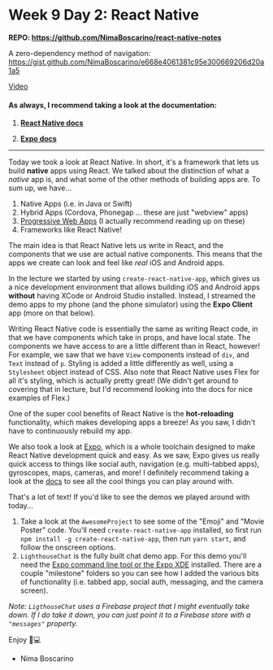 # Week 9 Day 2: React Native

**REPO: https://github.com/NimaBoscarino/react-native-notes**

A zero-dependency method of navigation: https://gist.github.com/NimaBoscarino/e668e4061381c95e300669206d20a1a5

[Video](https://www.youtube.com/watch?v=D2svnE8aAeI)

#### As always, I recommend taking a look at the documentation:

1. [**React Native docs**](https://facebook.github.io/react-native/)

2. [**Expo docs**](https://docs.expo.io/versions/latest/)

---
Today we took a look at React Native. In short, it's a framework that lets us build **native** apps using React. We talked about the distinction of what a *native* app is, and what some of the other methods of building apps are. To sum up, we have...

1. Native Apps (i.e. in Java or Swift)
2. Hybrid Apps (Cordova, Phonegap ... these are just "webview" apps)
3. [Progressive Web Apps](https://developers.google.com/web/progressive-web-apps/) (I actually recommend reading up on these)
4. Frameworks like React Native!

The main idea is that React Native lets us write in React, and the components that we use are actual native components. This means that the apps we create can look and feel like *real* iOS and Android apps.

In the lecture we started by using `create-react-native-app`, which gives us a nice development environment that allows building iOS and Android apps **without** having XCode or Android Studio installed. Instead, I streamed the demo apps to my phone (and the phone simulator) using the **Expo Client** app (more on that below).

Writing React Native code is essentially the same as writing React code, in that we have components which take in props, and have local state. The components we have access to are a little different than in React, however! For example, we saw that we have `View` components instead of `div`, and `Text` instead of `p`.  Styling is added a little differently as well, using a `Stylesheet` object instead of CSS. Also note that React Native uses Flex for all it's styling, which is actually pretty great! (We didn't get around to covering that in lecture, but I'd recommend looking into the docs for nice examples of Flex.)

One of the super cool benefits of React Native is the **hot-reloading** functionality, which makes developing apps a breeze! As you saw, I didn't have to continuously rebuild my app.

We also took a look at [Expo](https://expo.io/), which is a whole toolchain designed to make React Native development quick and easy. As we saw, Expo gives us really quick access to things like social auth, navigation (e.g. multi-tabbed apps), gyroscopes, maps, cameras, and more! I definitely recommend taking a look at the [docs](https://docs.expo.io/versions/latest/) to see all the cool things you can play around with.

That's a lot of text! If you'd like to see the demos we played around with today...

1. Take a look at the `AwesomeProject` to see some of the "Emoji" and "Movie Poster" code. You'll need `create-react-native-app` installed, so first run `npm install -g create-react-native-app`, then run `yarn start`, and follow the onscreen options.
2. `LighthouseChat` is the fully built chat demo app. For this demo you'll need the [Expo command line tool or the Expo XDE](https://expo.io/tools) installed. There are a couple "milestone" folders so you can see how I added the various bits of functionality (i.e. tabbed app, social auth, messaging, and the camera screen).

*Note: `LigthouseChat` uses a Firebase project that I might eventually take down. If I do take it down, you can just point it to a Firebase store with a `"messages"` property.*

Enjoy 🤖💻

- Nima Boscarino